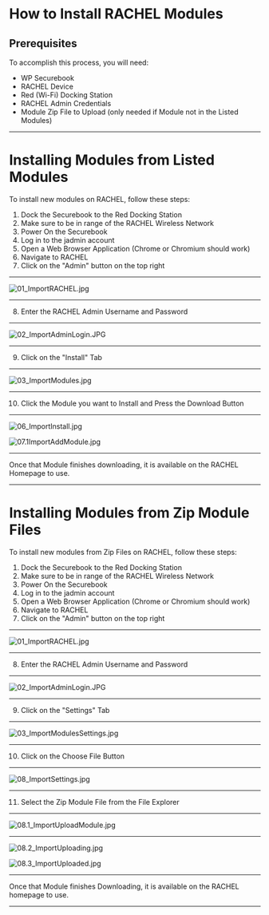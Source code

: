 # How to Install RACHEL Modules

## Prerequisites

To accomplish this process, you will need:
- WP Securebook
- RACHEL Device
- Red (Wi-Fi) Docking Station
- RACHEL Admin Credentials
- Module Zip File to Upload (only needed if Module not in the Listed Modules)

---

# Installing Modules from Listed Modules

To install new modules on RACHEL, follow these steps:
1. Dock the Securebook to the Red Docking Station
2. Make sure to be in range of the RACHEL Wireless Network
3. Power On the Securebook
4. Log in to the jadmin account
5. Open a Web Browser Application (Chrome or Chromium should work)
6. Navigate to RACHEL
7. Click on the "Admin" button on the top right

---

![01_ImportRACHEL.jpg](../_resources/01_ImportRACHEL.jpg)

---

8. Enter the RACHEL Admin Username and Password

---

![02_ImportAdminLogin.JPG](../_resources/02_ImportAdminLogin.JPG)

---

9. Click on the "Install" Tab

---

![03_ImportModules.jpg](../_resources/03_ImportModules.jpg)

---

10. Click the Module you want to Install and Press the Download Button

---

![06_ImportInstall.jpg](../_resources/06_ImportInstall.jpg)

![07.1ImportAddModule.jpg](../_resources/07.1ImportAddModule.jpg)

---

Once that Module finishes downloading, it is available on the RACHEL Homepage to use.

---

# Installing Modules from Zip Module Files

To install new modules from Zip Files on RACHEL, follow these steps:
1. Dock the Securebook to the Red Docking Station
2. Make sure to be in range of the RACHEL Wireless Network
3. Power On the Securebook
4. Log in to the jadmin account
5. Open a Web Browser Application (Chrome or Chromium should work)
6. Navigate to RACHEL
7. Click on the "Admin" button on the top right

---

![01_ImportRACHEL.jpg](../_resources/01_ImportRACHEL.jpg)

---

8. Enter the RACHEL Admin Username and Password

---

![02_ImportAdminLogin.JPG](../_resources/02_ImportAdminLogin.JPG)

---

9. Click on the "Settings" Tab

---

![03_ImportModulesSettings.jpg](../_resources/03_ImportModulesSettings.jpg)

---

10. Click on the Choose File Button

---

![08_ImportSettings.jpg](../_resources/08_ImportSettings.jpg)

---

11. Select the Zip Module File from the File Explorer

---

![08.1_ImportUploadModule.jpg](../_resources/08.1_ImportUploadModule.jpg)

---

![08.2_ImportUploading.jpg](../_resources/08.2_ImportUploading.jpg)

![08.3_ImportUploaded.jpg](../_resources/08.3_ImportUploaded.jpg)

---

Once that Module finishes Downloading, it is available on the RACHEL homepage to use.

---